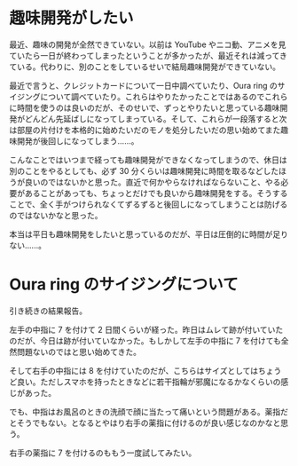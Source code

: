 # 趣味開発がしたい
最近、趣味の開発が全然できていない。以前は YouTube やニコ動、アニメを見ていたら一日が終わってしまったということが多かったが、最近それは減ってきている。代わりに、別のことをしているせいで結局趣味開発ができていない。

最近で言うと、クレジットカードについて一日中調べていたり、Oura ring のサイジングについて調べていたり。これらはやりたかったことではあるのでこれらに時間を使うのは良いのだが、そのせいで、ずっとやりたいと思っている趣味開発がどんどん先延ばしになってしまっている。そして、これらが一段落すると次は部屋の片付けを本格的に始めたいだのモノを処分したいだの思い始めてまた趣味開発が後回しになってしまう......。

こんなことではいつまで経っても趣味開発ができなくなってしまうので、休日は別のことをやるとしても、必ず 30 分くらいは趣味開発に時間を取るなどしたほうが良いのではないかと思った。直近で何かやらなければならないこと、やる必要があることがあっても、ちょっとだけでも良いから趣味開発をする。そうすることで、全く手がつけられなくてずるずると後回しになってしまうことは防げるのではないかなと思った。

本当は平日も趣味開発をしたいと思っているのだが、平日は圧倒的に時間が足りない......。

# Oura ring のサイジングについて
引き続きの結果報告。

左手の中指に 7 を付けて 2 日間くらいが経った。昨日はムレて跡が付いていたのだが、今日は跡が付いていなかった。もしかして左手の中指に 7 を付けても全然問題ないのではと思い始めてきた。

そして右手の中指には 8 を付けていたのだが、こちらはサイズとしてはちょうど良い。ただしスマホを持ったときなどに若干指輪が邪魔になるかなくらいの感じがあった。

でも、中指はお風呂のときの洗顔で顔に当たって痛いという問題がある。薬指だとそうでもない。となるとやはり右手の薬指に付けるのが良い感じなのかなと思う。

右手の薬指に 7 を付けるのももう一度試してみたい。
